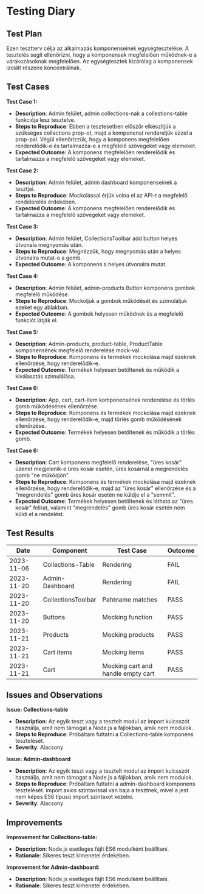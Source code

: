 # Testing Diary

## Test Plan
Ezen tesztterv célja az alkalmazás komponenseinek egységtesztelése. A tesztelés segít ellenőrizni, hogy a komponensek megfelelően működnek-e a várakozásoknak megfelelően. Az egységtesztek kizárólag a komponensek izolált részeire koncentrálnak.

## Test Cases
**Test Case 1:**
  - **Description**: Admin felület, admin collections-nak a collestions-table funkciója lesz tesztelve.
  - **Steps to Reproduce**: Ebben a tesztesetben először elkészítjük a szükséges collections prop-ot, majd a komponenst rendereljük ezzel a prop-pal. Végül     ellenőrizzük, hogy a komponens megfelelően renderelődik-e és tartalmazza-e a megfelelő szövegeket vagy elemeket.
  - **Expected Outcome**: A komponens megfelelően renderelődik és tartalmazza a megfelelő szövegeket vagy elemeket.
    
**Test Case 2:**
  - **Description**: Admin felület, admin dashboard komponenseinek a tesztjei.
  - **Steps to Reproduce**: Mockolással érjük volna el az API-t a megfelelő rendelerelés érdekében.
  - **Expected Outcome**: A komponens megfelelően renderelődik és tartalmazza a megfelelő szövegeket vagy elemeket.

 **Test Case 3:**
  - **Description**: Admin felület, CollectionsToolbar add button helyes útvonala megnyomás után.
  - **Steps to Reproduce**: Megnézzük, hogy megnyomás után a helyes útvonalra mutat-e a gomb.
  - **Expected Outcome**: A komponens a helyes útvonalra mutat.

**Test Case 4:**
  - **Description**: Admin felület, admin-products Button komponens gombok megfelelő működése.
  - **Steps to Reproduce**: Mockoljuk a gombok működését és szimuláljuk ezeket egy ablakban.
  - **Expected Outcome**: A gombok helyesen működnek és a megfelelő funkciót látják el.

**Test Case 5:**
  - **Description**: Admin-products, product-table, ProductTable komponensének megfelelő renderelése mock-val.
  - **Steps to Reproduce**: Komponens és termékek mockolása majd ezeknek ellenőrzése, hogy renderelődik-e.
  - **Expected Outcome**: Termékek helyesen betöltenek és működik a kiválasztás szimulálása.

**Test Case 6:**
  - **Description**: App, cart, cart-item komponensének renderelése és törlés gomb működésének ellenőrzése.
  - **Steps to Reproduce**: Komponens és termékek mockolása majd ezeknek ellenőrzése, hogy renderelődik-e, majd törlés gomb működésének ellenőrzése.
  - **Expected Outcome**: Termékek helyesen betöltenek és működik a törlés gomb.

**Test Case 6:**
  - **Description**: Cart komponens megfelelő renderelése, "üres kosár" üzenet megjelenik-e üres kosár esetén, üres kosárnál a megrendelés gomb "ne működjön".
  - **Steps to Reproduce**: Komponens és termékek mockolása majd ezeknek ellenőrzése, hogy renderelődik-e, majd az "üres kosár" ellenőrzése és a "megrendelés" gomb                             üres kosár esetén ne küldje el a "semmit".
  - **Expected Outcome**: Termékek helyesen betöltenek és látható az "üres kosár" felirat, valamint "megrendelés" gomb üres kosár esetén nem küldi el a rendelést.

## Test Results

| Date       | Component      | Test Case        | Outcome |
|------------|----------------|------------------|---------|
| 2023-11-06 | Collections-Table| Rendering      | FAIL    |
| 2023-11-20 | Admin-Dashboard| Rendering      | FAIL    |
| 2023-11-20 | CollectionsToolbar| Pahtname matches      | PASS    |
| 2023-11-20 | Buttons| Mocking function  | PASS    |
| 2023-11-21 | Products| Mocking products  | PASS    |
| 2023-11-21 | Cart items | Mocking items  | PASS    |
| 2023-11-21 | Cart | Mocking cart and handle empty cart  | PASS    |


## Issues and Observations
**Issue: Collections-table**
  - **Description**: Az egyik teszt vagy a tesztelt modul az import kulcsszót használja, amit nem támogat a Node.js a fájlokban, amik nem modulok.
  - **Steps to Reproduce**: Próbáltam futtatni a Collections-table komponens tesztelését.
  - **Severity**: Alacsony

**Issue: Admin-dashboard**
  - **Description**: Az egyik teszt vagy a tesztelt modul az import kulcsszót használja, amit nem támogat a Node.js a fájlokban, amik nem modulok.
  - **Steps to Reproduce**: Próbáltam futtatni a admin-dashboard komponens tesztelését. import axios szintaxissal van baja a tesztnek, mivel a jest nem képes ES6 típusú import szintaxot kezelni.
  - **Severity**: Alacsony

## Improvements
**Improvement for Collections-table:**
  - **Description**: Node.js esetleges fájlt ES6 modulként beállítani.
  - **Rationale**: Sikeres teszt kimenetel érdekében.

**Improvement for Admin-dashboard:**
  - **Description**: Node.js esetleges fájlt ES6 modulként beállítani.
  - **Rationale**: Sikeres teszt kimenetel érdekében.

